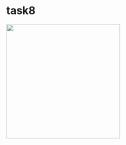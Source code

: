 # task8
<img src ="https://github.com/hirenkhasatiya/core_flutter/assets/121547143/c7992c6a-e8a3-418b-a3f4-785c4be782f6" width ="300">
